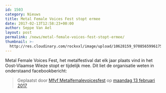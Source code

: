 ```yaml
---
id: 1503
category: Nieuws
title: Metal Female Voices Fest stopt ermee
date: 2017-02-13T12:58:23+00:00
author: Seppe Van Ael
layout: post
permalink: /news/metal-female-voices-fest-stopt-ermee/
thumbnail: >-
  http://res.cloudinary.com/rockxxl/image/upload/10628159_970856599617593_6458211208495709008_n.jpg
---
```

Metal Female Voices Fest, het metalfestival dat elk jaar plaats vind in het Oost-Vlaamse Wieze stopt er tijdelijk mee. Dit liet de organisatie weten in onderstaand facebookbericht:

<div id="fb-root">
</div>



<div class="fb-post" data-href="https://www.facebook.com/notes/mfvf-metalfemalevoicesfest/mfvf-annoucement/1215487338487850" data-width="500">
  <blockquote cite="https://www.facebook.com/notes/mfvf-metalfemalevoicesfest/mfvf-annoucement/1215487338487850" class="fb-xfbml-parse-ignore">
    <p>
      Geplaatst door <a href="https://www.facebook.com/metalfemalevoicesfest/">Mfvf Metalfemalevoicesfest</a> op&nbsp;<a href="https://www.facebook.com/notes/mfvf-metalfemalevoicesfest/mfvf-annoucement/1215487338487850">maandag 13 februari 2017</a>
    </p>
  </blockquote>
</div>
